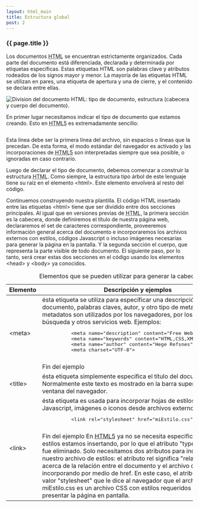 ```yaml
---
layout: html_main
title: Estructura global
post: 2
---
```


<h3>{{ page.title }}</h3>

<p>Los documentos <abbr title="Lenguaje de Marcado de Hipertexto">HTML</abbr> se encuentran estrictamente organizados. Cada parte del documento est&aacute; diferenciada, declarada y determinada por etiquetas espec&iacute;ficas. Estas etiquetas HTML son palabras clave y atributos rodeados de los signos mayor y menor. La mayor&iacute;a de las etiquetas HTML se utilizan en pares, una etiqueta de apertura y una de cierre, y el contenido se declara entre ellas.</p>

<img class="graphic" src="{{ site.baseurl }}/images/html_estructura.png" alt="Division del documento HTML: tipo de documento, estructura (cabecera y cuerpo del documento)." />

<p>En primer lugar necesitamos indicar el tipo de documento que estamos creando. Esto en <abbr title="Lenguaje de Marcado de Hipertexto versi&oacute;n 5">HTML5</abbr> es extremadamente sencillo:</p>
<pre><!DOCTYPE html></pre>
<p>Esta l&iacute;nea debe ser la primera l&iacute;nea del archivo, sin espacios o l&iacute;neas que la precedan. De esta forma, el
modo est&aacute;ndar del navegador es activado y las incorporaciones de <abbr title="Lenguaje de Marcado de Hipertexto versi&oacute;n 5">HTML5</abbr> son interpretadas siempre que sea posible,
o ignoradas en caso contrario.</p>
<p>Luego de declarar el tipo de documento, debemos comenzar a construir la estructura <abbr title="Lenguaje de Marcado de Hipertexto">HTML</abbr>. Como siempre, la estructura tipo &aacute;rbol de este lenguaje tiene su ra&iacute;z en el elemento <span><</span>html<span>></span>. Este elemento envolver&aacute; al resto del c&oacute;digo.</p>
<p>Continuemos construyendo nuestra plantilla. El c&oacute;digo HTML insertado entre las etiquetas <span><</span>html<span>></span> tiene que ser dividido entre dos secciones principales. Al igual que en versiones previas de <abbr title="Lenguaje de Marcado de Hipertexto">HTML</abbr>, la primera secci&oacute;n es la cabecera, donde definiremos el t&iacute;tulo de nuestra p&aacute;gina web, declararemos el set de caracteres correspondiente, proveeremos informaci&oacute;n general acerca del documento e incorporaremos los archivos externos con estilos, c&oacute;digos Javascript o incluso im&aacute;genes necesarias para generar la p&aacute;gina en la pantalla. Y la segunda secci&oacute;n el cuerpo, que representa la parte visible de todo documento. El siguiente paso, por lo tanto, ser&aacute; crear estas dos secciones en el c&oacute;digo usando los elementos <span><</span>head<span>></span> y <span><</span>body<span>></span> ya conocidos.</p>

<div class="table-wrapper">
<table aria-describedby="tblDescription">
  <caption id="tblDescription">Elementos que se pueden utilizar para generar la cabecera</caption>
  <thead>
    <tr>
      <th id="columna_elementos" scope="col">Elemento</th>
      <th id="columna_descripcion" scope="col">Descripci&oacute;n y ejemplos</th>
    </tr>
  </thead>
  <tbody>
    <tr>
      <td headers="columna_elementos"><span><</span>meta<span>></span></td>
      <td headers="columna_descripcion">
        &eacute;sta etiqueta se utiliza para especificar una descripci&oacute;n del documento, palabras claves, autor, y otro tipo de metadatos. Estos metadatos son utilizados por los navegadores, por los motores de b&uacute;squeda y otros servicios web.
        Ejemplos:
        <pre class="ejemplo">
          <span><</span>meta name="description" content="Free Web tutorials"<span>></span>
          <span><</span>meta name="keywords" content="HTML,CSS,XML,JavaScript"<span>></span>
          <span><</span>meta name="author" content="Hege Refsnes"<span>></span>
          <span><</span>meta charset="UTF-8"<span>></span>
        </pre>
        <span class="findelista">Fin del ejemplo</span>
      </td>
    </tr>
    <tr>
      <td headers="columna_elementos"><span><</span>title<span>></span></td>
      <td headers="columna_descripcion">&eacute;sta etiqueta simplemente especifica el t&iacute;tulo del documento. Normalmente este texto es mostrado en la barra superior de la ventana del navegador.</td>
    </tr>
    <tr>
      <td headers="columna_elementos"><span><</span>link<span>></span></td>
      <td headers="columna_descripcion">&eacute;sta etiqueta es usada para incorporar hojas de estilos, c&oacute;digos Javascript, im&aacute;genes o iconos desde archivos externos.
      Ejemplo:
        <pre class="ejemplo">
          <span><</span>link rel="stylesheet" href="miEstilo.css"<span>></span>
        </pre>
        <span class="findelista">Fin del ejemplo</span>
      En <abbr title="Lenguaje de Marcado de Hipertexto versi&oacute;n 5">HTML5</abbr> ya no se necesita especificar qu&eacute; tipo de estilos estamos insertando, por lo que el atributo "type" de <abbr title="Lenguaje de Marcado de Hipertexto">HTML</abbr> fue eliminado. Solo necesitamos dos atributos para incorporar nuestro archivo de estilos: el atributo rel significa "relaci&oacute;n" y es acerca de la relaci&oacute;n entre el documento y el archivo que estamos incorporando por medio de href. En este caso, el atributo rel tiene el valor "stylesheet" que le dice al navegador que el archivo miEstilo.css es un archivo CSS con estilos requeridos para presentar la p&aacute;gina en pantalla.
      </td>
    </tr>
  </tbody>
</table>
</div>
